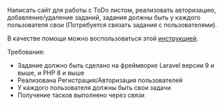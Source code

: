 Написать сайт для работы с ToDo листом, реализовать авторизацию, добавление/удаление заданий, задания должны быть у каждого пользователя свои (Потребуется связать задания с пользователями).

В качестве помощи можно воспользоваться этой [инструкцией](https://laravel.com/docs/5.2/quickstart-intermediate).

Требования:
- Задание должно быть сделано на фреймворке Laravel версии 9 и выше, и PHP 8 и выше
- Реализована Регистрация/Авторизация пользователей
- У каждого пользователя должны быть свои задачи
- Получение тасков выполнено через связи
